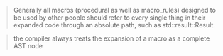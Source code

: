 >Generally all macros (procedural as well as macro_rules) designed to be used
by other people should refer to every single thing in their expanded code
through an absolute path, such as std::result::Result.

>the compiler always treats the expansion of a macro as a complete AST node
